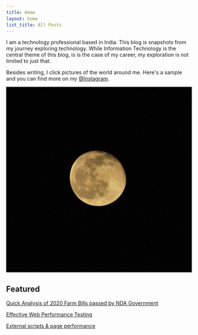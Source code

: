 ```yaml
---
title: Home
layout: home
list_title: All Posts
---
```


I am a technology professional based in India. This blog is snapshots from my journey exploring technology. While Information Technology is the central theme of this blog, is is the case of my career, my exploration is not limited to just that.

Besides writing, I click pictures of the world around me. Here's a sample and you can find more on my [@Instagram](https://www.instagram.com/pixeloring/).

![Sample](resources/path.jpg)

## Featured

[Quick Analysis of 2020 Farm Bills passed by NDA Government](https://www.setia.in/2020/10/04/farm-bills-assessment.html)

[Effective Web Performance Testing](2019/08/15/effective-web-performance-testing)

[External scripts & page performance](2016/05/25/what-external-scripts-gotta-do-with-page-performance)
